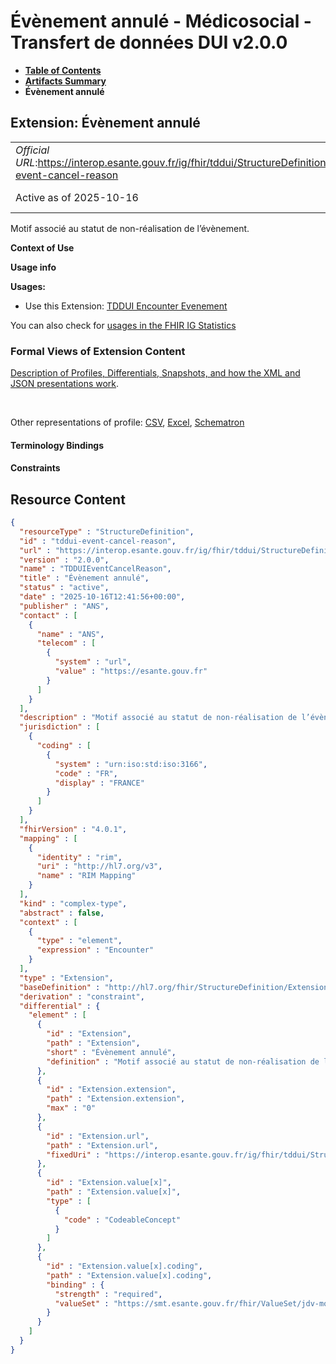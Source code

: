 # Évènement annulé - Médicosocial - Transfert de données DUI v2.0.0

* [**Table of Contents**](toc.md)
* [**Artifacts Summary**](artifacts.md)
* **Évènement annulé**

## Extension: Évènement annulé 

| | |
| :--- | :--- |
| *Official URL*:https://interop.esante.gouv.fr/ig/fhir/tddui/StructureDefinition/tddui-event-cancel-reason | *Version*:2.0.0 |
| Active as of 2025-10-16 | *Computable Name*:TDDUIEventCancelReason |

Motif associé au statut de non-réalisation de l’évènement.

**Context of Use**

**Usage info**

**Usages:**

* Use this Extension: [TDDUI Encounter Evenement](StructureDefinition-tddui-encounter-evenement.md)

You can also check for [usages in the FHIR IG Statistics](https://packages2.fhir.org/xig/ans.fhir.fr.tddui|current/StructureDefinition/tddui-event-cancel-reason)

### Formal Views of Extension Content

 [Description of Profiles, Differentials, Snapshots, and how the XML and JSON presentations work](http://build.fhir.org/ig/FHIR/ig-guidance/readingIgs.html#structure-definitions). 

 

Other representations of profile: [CSV](StructureDefinition-tddui-event-cancel-reason.csv), [Excel](StructureDefinition-tddui-event-cancel-reason.xlsx), [Schematron](StructureDefinition-tddui-event-cancel-reason.sch) 

#### Terminology Bindings

#### Constraints



## Resource Content

```json
{
  "resourceType" : "StructureDefinition",
  "id" : "tddui-event-cancel-reason",
  "url" : "https://interop.esante.gouv.fr/ig/fhir/tddui/StructureDefinition/tddui-event-cancel-reason",
  "version" : "2.0.0",
  "name" : "TDDUIEventCancelReason",
  "title" : "Évènement annulé",
  "status" : "active",
  "date" : "2025-10-16T12:41:56+00:00",
  "publisher" : "ANS",
  "contact" : [
    {
      "name" : "ANS",
      "telecom" : [
        {
          "system" : "url",
          "value" : "https://esante.gouv.fr"
        }
      ]
    }
  ],
  "description" : "Motif associé au statut de non-réalisation de l’évènement.",
  "jurisdiction" : [
    {
      "coding" : [
        {
          "system" : "urn:iso:std:iso:3166",
          "code" : "FR",
          "display" : "FRANCE"
        }
      ]
    }
  ],
  "fhirVersion" : "4.0.1",
  "mapping" : [
    {
      "identity" : "rim",
      "uri" : "http://hl7.org/v3",
      "name" : "RIM Mapping"
    }
  ],
  "kind" : "complex-type",
  "abstract" : false,
  "context" : [
    {
      "type" : "element",
      "expression" : "Encounter"
    }
  ],
  "type" : "Extension",
  "baseDefinition" : "http://hl7.org/fhir/StructureDefinition/Extension",
  "derivation" : "constraint",
  "differential" : {
    "element" : [
      {
        "id" : "Extension",
        "path" : "Extension",
        "short" : "Évènement annulé",
        "definition" : "Motif associé au statut de non-réalisation de l’évènement."
      },
      {
        "id" : "Extension.extension",
        "path" : "Extension.extension",
        "max" : "0"
      },
      {
        "id" : "Extension.url",
        "path" : "Extension.url",
        "fixedUri" : "https://interop.esante.gouv.fr/ig/fhir/tddui/StructureDefinition/tddui-event-cancel-reason"
      },
      {
        "id" : "Extension.value[x]",
        "path" : "Extension.value[x]",
        "type" : [
          {
            "code" : "CodeableConcept"
          }
        ]
      },
      {
        "id" : "Extension.value[x].coding",
        "path" : "Extension.value[x].coding",
        "binding" : {
          "strength" : "required",
          "valueSet" : "https://smt.esante.gouv.fr/fhir/ValueSet/jdv-motif-non-realisation-evenement-cisis"
        }
      }
    ]
  }
}

```
